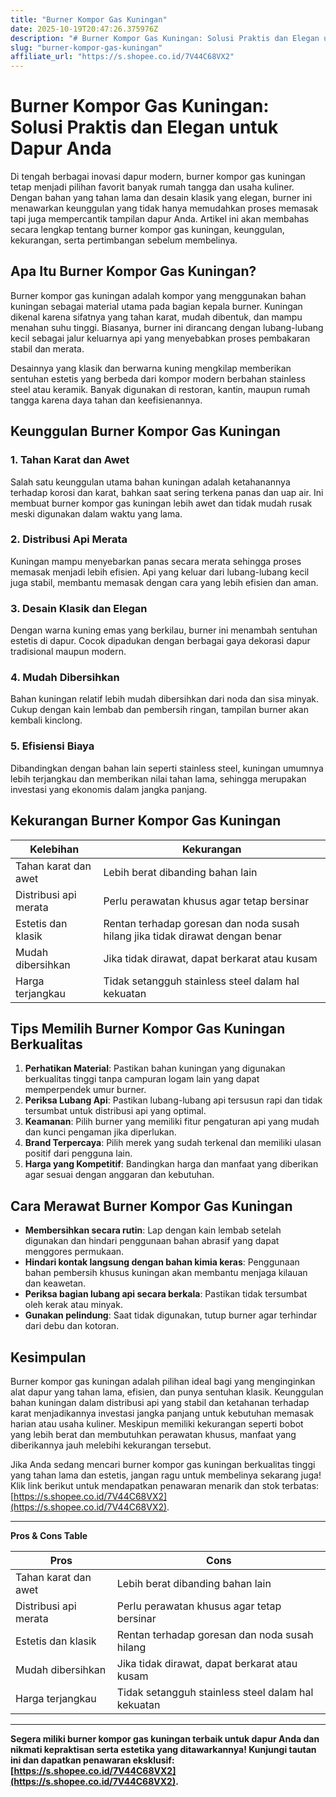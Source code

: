 ```yaml
---
title: "Burner Kompor Gas Kuningan"
date: 2025-10-19T20:47:26.375976Z
description: "# Burner Kompor Gas Kuningan: Solusi Praktis dan Elegan untuk Dapur Anda..."
slug: "burner-kompor-gas-kuningan"
affiliate_url: "https://s.shopee.co.id/7V44C68VX2"
---
```

# Burner Kompor Gas Kuningan: Solusi Praktis dan Elegan untuk Dapur Anda

Di tengah berbagai inovasi dapur modern, burner kompor gas kuningan tetap menjadi pilihan favorit banyak rumah tangga dan usaha kuliner. Dengan bahan yang tahan lama dan desain klasik yang elegan, burner ini menawarkan keunggulan yang tidak hanya memudahkan proses memasak tapi juga mempercantik tampilan dapur Anda. Artikel ini akan membahas secara lengkap tentang burner kompor gas kuningan, keunggulan, kekurangan, serta pertimbangan sebelum membelinya.

## Apa Itu Burner Kompor Gas Kuningan?

Burner kompor gas kuningan adalah kompor yang menggunakan bahan kuningan sebagai material utama pada bagian kepala burner. Kuningan dikenal karena sifatnya yang tahan karat, mudah dibentuk, dan mampu menahan suhu tinggi. Biasanya, burner ini dirancang dengan lubang-lubang kecil sebagai jalur keluarnya api yang menyebabkan proses pembakaran stabil dan merata.

Desainnya yang klasik dan berwarna kuning mengkilap memberikan sentuhan estetis yang berbeda dari kompor modern berbahan stainless steel atau keramik. Banyak digunakan di restoran, kantin, maupun rumah tangga karena daya tahan dan keefisienannya.

## Keunggulan Burner Kompor Gas Kuningan

### 1. Tahan Karat dan Awet
Salah satu keunggulan utama bahan kuningan adalah ketahanannya terhadap korosi dan karat, bahkan saat sering terkena panas dan uap air. Ini membuat burner kompor gas kuningan lebih awet dan tidak mudah rusak meski digunakan dalam waktu yang lama.

### 2. Distribusi Api Merata
Kuningan mampu menyebarkan panas secara merata sehingga proses memasak menjadi lebih efisien. Api yang keluar dari lubang-lubang kecil juga stabil, membantu memasak dengan cara yang lebih efisien dan aman.

### 3. Desain Klasik dan Elegan
Dengan warna kuning emas yang berkilau, burner ini menambah sentuhan estetis di dapur. Cocok dipadukan dengan berbagai gaya dekorasi dapur tradisional maupun modern.

### 4. Mudah Dibersihkan
Bahan kuningan relatif lebih mudah dibersihkan dari noda dan sisa minyak. Cukup dengan kain lembab dan pembersih ringan, tampilan burner akan kembali kinclong.

### 5. Efisiensi Biaya
Dibandingkan dengan bahan lain seperti stainless steel, kuningan umumnya lebih terjangkau dan memberikan nilai tahan lama, sehingga merupakan investasi yang ekonomis dalam jangka panjang.

## Kekurangan Burner Kompor Gas Kuningan

| Kelebihan                      | Kekurangan                                           |
|------------------------------|-----------------------------------------------------|
| Tahan karat dan awet        | Lebih berat dibanding bahan lain                  |
| Distribusi api merata       | Perlu perawatan khusus agar tetap bersinar     |
| Estetis dan klasik         | Rentan terhadap goresan dan noda susah hilang jika tidak dirawat dengan benar |
| Mudah dibersihkan           | Jika tidak dirawat, dapat berkarat atau kusam   |
| Harga terjangkau             | Tidak setangguh stainless steel dalam hal kekuatan |

## Tips Memilih Burner Kompor Gas Kuningan Berkualitas

1. **Perhatikan Material**: Pastikan bahan kuningan yang digunakan berkualitas tinggi tanpa campuran logam lain yang dapat memperpendek umur burner.
2. **Periksa Lubang Api**: Pastikan lubang-lubang api tersusun rapi dan tidak tersumbat untuk distribusi api yang optimal.
3. **Keamanan**: Pilih burner yang memiliki fitur pengaturan api yang mudah dan kunci pengaman jika diperlukan.
4. **Brand Terpercaya**: Pilih merek yang sudah terkenal dan memiliki ulasan positif dari pengguna lain.
5. **Harga yang Kompetitif**: Bandingkan harga dan manfaat yang diberikan agar sesuai dengan anggaran dan kebutuhan.

## Cara Merawat Burner Kompor Gas Kuningan

- **Membersihkan secara rutin**: Lap dengan kain lembab setelah digunakan dan hindari penggunaan bahan abrasif yang dapat menggores permukaan.
- **Hindari kontak langsung dengan bahan kimia keras**: Penggunaan bahan pembersih khusus kuningan akan membantu menjaga kilauan dan keawetan.
- **Periksa bagian lubang api secara berkala**: Pastikan tidak tersumbat oleh kerak atau minyak.
- **Gunakan pelindung**: Saat tidak digunakan, tutup burner agar terhindar dari debu dan kotoran.

## Kesimpulan

Burner kompor gas kuningan adalah pilihan ideal bagi yang menginginkan alat dapur yang tahan lama, efisien, dan punya sentuhan klasik. Keunggulan bahan kuningan dalam distribusi api yang stabil dan ketahanan terhadap karat menjadikannya investasi jangka panjang untuk kebutuhan memasak harian atau usaha kuliner. Meskipun memiliki kekurangan seperti bobot yang lebih berat dan membutuhkan perawatan khusus, manfaat yang diberikannya jauh melebihi kekurangan tersebut.

Jika Anda sedang mencari burner kompor gas kuningan berkualitas tinggi yang tahan lama dan estetis, jangan ragu untuk membelinya sekarang juga! Klik link berikut untuk mendapatkan penawaran menarik dan stok terbatas: [https://s.shopee.co.id/7V44C68VX2](https://s.shopee.co.id/7V44C68VX2).

---

**Pros & Cons Table**

| Pros                                              | Cons                                               |
|---------------------------------------------------|---------------------------------------------------|
| Tahan karat dan awet                              | Lebih berat dibanding bahan lain                |
| Distribusi api merata                             | Perlu perawatan khusus agar tetap bersinar    |
| Estetis dan klasik                                | Rentan terhadap goresan dan noda susah hilang  |
| Mudah dibersihkan                                | Jika tidak dirawat, dapat berkarat atau kusam  |
| Harga terjangkau                                  | Tidak setangguh stainless steel dalam hal kekuatan |

---

**Segera miliki burner kompor gas kuningan terbaik untuk dapur Anda dan nikmati kepraktisan serta estetika yang ditawarkannya! Kunjungi tautan ini dan dapatkan penawaran eksklusif: [https://s.shopee.co.id/7V44C68VX2](https://s.shopee.co.id/7V44C68VX2).**